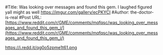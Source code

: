#Title: Was looking over messages and found this gem. I laughed figured yall might as well https://imgur.com/gallery/ecPKYCI
#Author: the-doctor-is-real
#Post URL: [https://www.reddit.com/r/GME/comments/mqfqsc/was_looking_over_messages_and_found_this_gem_i/](https://www.reddit.com/r/GME/comments/mqfqsc/was_looking_over_messages_and_found_this_gem_i/)


https://i.redd.it/qg0o5zpme1t61.png